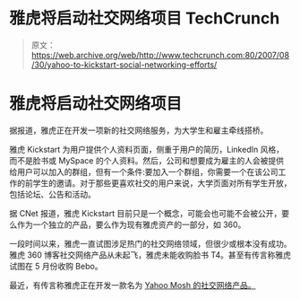 # 雅虎将启动社交网络项目 TechCrunch

> 原文：<https://web.archive.org/web/http://www.techcrunch.com:80/2007/08/30/yahoo-to-kickstart-social-networking-efforts/>

# 雅虎将启动社交网络项目

据报道，雅虎正在开发一项新的社交网络服务，为大学生和雇主牵线搭桥。

雅虎 Kickstart 为用户提供个人资料页面，侧重于用户的简历，LinkedIn 风格，而不是脸书或 MySpace 的个人资料。然后，公司和想要成为雇主的人会被提供给用户可以加入的群组，但有一个条件:要加入一个群组，你需要一个在该公司工作的前学生的邀请。对于那些更喜欢社交的用户来说，大学页面对所有学生开放，包括论坛、公告和活动。

据 CNet 报道，雅虎 Kickstart 目前只是一个概念，可能会也可能不会被公开，要么作为一个独立的产品，要么作为现有雅虎资产的一部分，如 360。

一段时间以来，雅虎一直试图涉足热门的社交网络领域，但很少或根本没有成功。雅虎 360 博客社交网络产品从未起飞，雅虎未能收购脸书 T4。甚至有传言称雅虎试图在 5 月份收购 Bebo。

最近，有传言称雅虎正在开发一款名为 [Yahoo Mosh 的社交网络产品。](https://web.archive.org/web/20230124073719/http://techcrunch.com/2007/07/08/mosh-yahoos-new-social-network-initiative/)